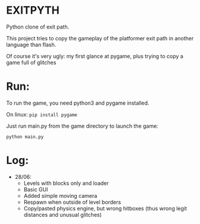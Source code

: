 # EXITPYTH

Python clone of exit path.

This project tries to copy the gameplay of the platformer exit path in another language than flash.

Of course it's very ugly: my first glance at pygame, plus trying to copy a game full of glitches

# Run:

To run the game, you need python3 and pygame installed.

On linux: 
```pip install pygame```

Just run main.py from the game directory to launch the game:

```python main.py```

# Log:

- 28/06:
  - Levels with blocks only and loader
  - Basic GUI
  - Added simple moving camera
  - Respawn when outside of level borders
  - Copy/pasted physics engine, but wrong hitboxes (thus wrong legit distances and unusual glitches)